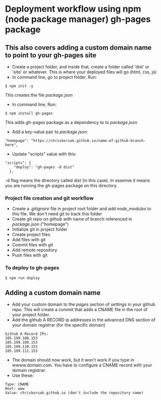 # Deployment workflow using npm (node package manager) gh-pages package
## This also covers adding a custom domain name to point to your gh-pages site

* Create a project folder, and inside that, create a folder called 'dist' or 'site' or whatever. This is where your deployed files will go (html, css, js)
* In command line, go to project folder. Run:
``` 
$ npm init -y
```
This creates the file _package.json_

* In command line, Run:
```
$ npm install gh-pages
```
This adds gh-pages package as a dependency to to _package.json_
* Add a key-value pair to _package.json_:
```
"homepage": "https://chriskorsak.github.io/name-of-github-branch-here",
```
* Update "scripts" value with this:
```
"scripts": {
    "deploy": "gh-pages -d dist"
  },
```
-d flag means the directory called dist (in this case). In essense it means you are running the gh-pages package on this directory.

### Project file creation and git workflow
* Create a _.gitignore_ file in project root folder and add _node_modules_ to this file. We don't need git to track this folder
* Create git repo on github with name of branch referenced in _package.json_ ("homepage")
* Initialize git in project folder
* Create project files 
* Add files with git 
* Commit files with git
* Add remote repository
* Push files with git

### To deploy to gh-pages
```
$ npm run deploy
```

## Adding a custom domain name
* Add your custom domain to the _pages_ section of _settings_ in your github repo. This will create a commit that adds a CNAME file in the root of your project folder.
* Add the github A RECORD ip addresses in the advanced DNS section of your domain registrar (for the specific domain)
```
Github A Record IPs:
185.199.108.153
185.199.109.153
185.199.110.153
185.199.111.153
```
* The domain should now work, but it won't work if you type in wwww.domain.com. You have to configure a CNAME record with your domain registrar.
* Use these:
```
Type: CNAME
Host: www
Value: chriskorsak.github.io (don't include the repository name)



 